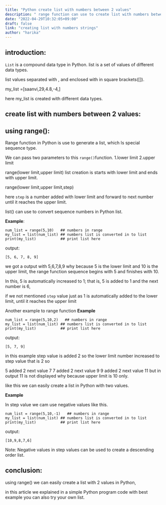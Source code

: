 ```yaml
---
title: "Python create list with numbers between 2 values"
description: " range function can use to create list with numbers between 2 values in Python"
date: "2022-04-29T10:32:05+09:00"
draft: false
link: "creating list with numbers strings"
author: "harika"
---
```

## introduction:
`List` is a compound data type in Python. list is a set of values of different data types.

list values separated with , and enclosed with in square brackets([]).

my_list =[saanvi,29,4.8,-4,]

here my_list is created with different data types.

## create list with numbers between 2 values:

## using range():

Range function in Python is use to generate a list, which
Is special sequence type.

We can pass two parameters to this `range()`function.
1.lower limit
2.upper limit

range(lower limit,upper limit)
list creation is starts with lower limit and ends with upper limit.

range(lower limit,upper limit,step)

here `step` is a number added with lower limit and forward to next number until it reaches the upper limit.

list() can use to convert sequence numbers in Python list.

**Example**:
```
num_list = range(5,10)   ## numbers in range
my_list = list(num_list) ## numbers list is converted in to list
print(my_list)           ## print list here
```
output:
```
[5, 6, 7, 8, 9]
```
we got a output  with 5,6,7,8,9 why because 5 is the lower limit and 10 is the upper limit, the range function sequence begins with 5 and finishes with 10.

In this, 5 is automatically increased to 1; that is, 5 is added to 1 and the next number is 6, 

if we not mentioned `step` value just as 1 is automatically added to the lower limit, until it reaches the upper limit 

Another example to range function
**Example**
```
num_list = range(5,10,2)   ## numbers in range
my_list = list(num_list) ## numbers list is converted in to list
print(my_list)           ## print list here
```
output:
```
[5, 7, 9]
```

in this example step value is added 2 so the lower limit number increased to step value that is 2 so 

5 added 2 next value 7
7 added 2 next value 9
9 added 2 next value 11 but in output 11 is not displayed why because upper limit is 10 only.

like this we can easily create a list in Python with two values.

**Example**

In step value we cam use negative values like this.
```
num_list = range(5,10,-1)   ## numbers in range
my_list = list(num_list) ## numbers list is converted in to list
print(my_list)           ## print list here
```
output:
```
[10,9,8,7,6]
```
Note: Negative values in step values can be used to create a descending order list.

## conclusion:
using range() we can easily create a list with 2 values in Python,

in this article we explained in a simple Python program code with best example you can also try your own list.

